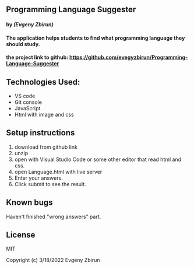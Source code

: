 ## Programming Language Suggester

#### by _**(Evgeny Zbirun)**_

#### The application helps students to find what programming language they should study.



#### the project link to github: https://github.com/evegyzbirun/Programming-Language-Suggester

## Technologies Used:
* VS code
* Git console
* JavaScript
* Html with image and css

## Setup instructions

1. download from github link
2. unzip
3. open with Visual Studio Code or some other editor that read html and css.
4. open Language.html with live server
5. Enter your answers.
6. Click submit to see the result.


## Known bugs
 Haven't finished "wrong answers" part.

## License

MIT

Copyright (c) 3/18/2022 Evgeny Zbirun